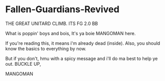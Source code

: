# Fallen-Guardians-Revived
THE GREAT UNITARD CLIMB. ITS FG 2.0 BB

What is poppin' boys and bois,
It's ya boie MANGOMAN here.

If you're reading this, it means i'm already dead (inside).
Also, you should know the basics to everything by now.

But if you don't, hmu with a spicy message and i'll do ma best to help ye out.
BUCKLE UP,

MANGOMAN

